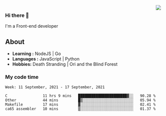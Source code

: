 <img align='right' src="https://github-readme-stats.vercel.app/api?username=strugglebak&show_icons=true">

### Hi there 👋

I'm a Front-end developer

## About

-  **Learning :** NodeJS | Go
-  **Languages :** JavaScript | Python
-  **Hobbies:** Death Stranding | Ori and the Blind Forest

### My code time

<!--START_SECTION:waka-->
```text
Week: 11 September, 2021 - 17 September, 2021

C                11 hrs 9 mins   ██████████████████████▓░░   90.28 % 
Other            44 mins         █▒░░░░░░░░░░░░░░░░░░░░░░░   05.94 % 
Makefile         17 mins         ▓░░░░░░░░░░░░░░░░░░░░░░░░   02.41 % 
ca65 assembler   10 mins         ▒░░░░░░░░░░░░░░░░░░░░░░░░   01.37 % 
```
<!--END_SECTION:waka-->
